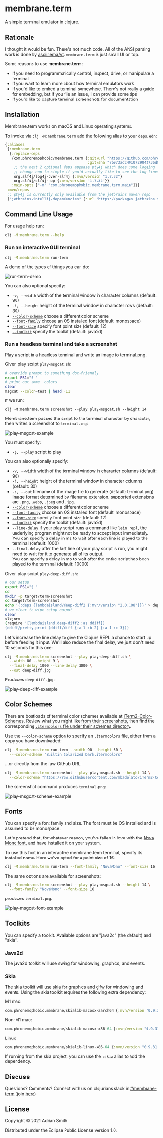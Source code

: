 # membrane.term

A simple terminal emulator in clojure.

## Rationale

I thought it would be fun. There's not much code. All of the ANSI parsing work is done by [asciinema/vt](https://github.com/asciinema/vt). `membrane.term` is just small UI on top.

Some reasons to use **membrane.term**:
- If you need to programmatically control, inspect, drive, or manipulate a terminal
- If you want to learn more about how terminal emulators work
- If you'd like to embed a terminal somewhere. There's not really a guide for embedding, but if you file an issue, I can provide some tips
- If you'd like to capture terminal screenshots for documentation

## Installation

Membrane.term works on macOS and Linux operating systems.

To invoke via `clj -M:membrane.term` add the following alias to your `deps.edn`:
```Clojure
{:aliases
 {:membrane.term
  {:replace-deps
   {com.phronemophobic/membrane.term {:git/url "https://github.com/phronmophobic/membrane.term.git"
                                      :git/sha "7b973adc4910729042736d8a84e5fce4f4f43722"}
    ;; the next 2 optional deps appease pty4j which does some logging
    ;; change nop to simple if you'd actually like to see the log lines
    org.slf4j/log4j-over-slf4j {:mvn/version "1.7.32"}
    org.slf4j/slf4j-nop {:mvn/version "1.7.32"}}
   :main-opts ["-m" "com.phronemophobic.membrane.term.main"]}}
 :mvn/repos
 ;; pty4j is currently only available from the jetbrains maven repo
 {"jetbrains-intellij-dependencies" {:url "https://packages.jetbrains.team/maven/p/ij/intellij-dependencies"}}}
```

## Command Line Usage

For usage help run:
```bash
clj -M:membrane.term --help
```

### Run an interactive GUI terminal

```bash
clj -M:membrane.term run-term
```

A demo of the types of things you can do:

![run-term-demo](doc/images/run-term-demo.gif?raw=true)

You can also optional specify:
- `-w, --width` width of the terminal window in character columns (default: 90)
- `-h, --height` height of the terminal window in character rows (default: 30)
- [`--color-scheme`](#color-schemes) choose a different color scheme
- [`--font-family`](#fonts) choose an OS installed font (default: monospace)
- [`--font-size`](#fonts) specify font point size (default: 12)
- [`--toolkit`](#toolkits) specify the toolkit (default: java2d)

### Run a headless terminal and take a screenshot

Play a script in a headless terminal and write an image to terminal.png.

Given play script `play-msgcat.sh`:
<!-- copied from doc/examples/play-msgcat.sh -->
```bash
# override prompt to something doc-friendly
export PS1="$ "
# print out some  colors
clear
msgcat --color=test | head -11
```

If we run:
```
clj -M:membrane.term screenshot --play play-msgcat.sh --height 14
```

Membrane.term passes the script to the terminal character by character, then writes a screenshot to `terminal.png`:

<!-- generated by script/regen-screenshots.sh -->
![play-msgcat-example](doc/images/screenshot-msgcat.png)

You must specify:
- `-p, --play` script to play

You can also optionally specify:
- `-w, --width` width of the terminal window in character columns (default: 90)
- `-h, --height` height of the terminal window in character columns (default: 30)
- `-o, --out` filename of the image file to generate (default: terminal.png)\
Image format determined by filename extension, supported extensions are `.png`, `.webp`, `.jpeg` and `.jpg`.
- [`--color-scheme`](#color-schemes) choose a different color scheme
- [`--font-family`](#fonts) choose an OS installed font (default: monospace)
- [`--font-size`](#fonts) specify font point size (default: 12)
- [`--toolkit`](#toolkits) specify the toolkit (default: java2d)
- `--line-delay` if your play script runs a command like `lein repl`, the underlying program might not be ready to accept input immediately.\
You can specify a delay in ms to wait after each line is played to the terminal (default: 1000)
- `--final-delay` after the last line of your play script is run, you might need to wait for it to generate all of its output.\
You can specify a delay in ms to wait after the entire script has been played to the terminal  (default: 10000)

Given play script `play-deep-diff.sh`:
<!-- copied from doc/examples/play-deep-diff.sh -->
```bash
# our setup
export PS1="$ "
cd
mkdir -p target/term-screenshot
cd target/term-screenshot
echo '{:deps {lambdaisland/deep-diff2 {:mvn/version "2.0.108"}}}' > deps.edn
# we clear to wipe setup output
clear
clojure
(require '[lambdaisland.deep-diff2 :as ddiff])
(ddiff/pretty-print (ddiff/diff {:a 1 :b 2} {:a 1 :c 3}))
```
Let's increase the line delay to give the Clojure REPL a chance to start up before feeding it input.
We'll also reduce the final delay, we just don't need 10 seconds for this one:
```bash
clj -M:membrane.term screenshot --play play-deep-diff.sh \
  --width 80 --height 9 \
  --final-delay 1000 --line-delay 3000 \
  --out deep-diff.jpg
```
Produces `deep-diff.jpg`:
<!-- generated by script/regen-screenshots.sh -->
![play-deep-diff-example](doc/images/screenshot-deep-diff.png)

## Color Schemes

There are boatloads of terminal color schemes available at [iTerm2-Color-Schemes](https://github.com/mbadolato/iTerm2-Color-Schemes).
Review what you might like [from their screenshots](https://github.com/mbadolato/iTerm2-Color-Schemes#screenshots), then find the corresponding [`.itermcolors` file under their schemes directory](https://github.com/mbadolato/iTerm2-Color-Schemes/tree/master/schemes).

Use the `--color-scheme` option to specify an `.itermcolors` file, either from a copy you have downloaded:

```bash
clj -M:membrane.term run-term --width 90 --height 30 \
  ---color-scheme "Builtin Solarized Dark.itermcolors"
```

...or directly from the raw GitHub URL:

```bash
clj -M:membrane.term screenshot --play play-msgcat.sh --height 14 \
  --color-scheme "https://raw.githubusercontent.com/mbadolato/iTerm2-Color-Schemes/master/schemes/Builtin%20Solarized%20Dark.itermcolors"
```
The screenshot command produces `terminal.png`:
<!-- generated by script/regen-screenshots.sh -->
![play-msgcat-scheme-example](doc/images/screenshot-msgcat-scheme.png)

## Fonts

You can specify a font family and size.
The font must be OS installed and is assumed to be monospace.

Let's pretend that, for whatever reason, you've fallen in love with the [Nova Mono font](https://fonts.google.com/specimen/Nova+Mono), and have installed it on your system.

To use this font in an interactive membrane.term terminal, specify its installed name. Here we've opted for a point size of 16:
```bash
clj -M:membrane.term run-term --font-family "NovaMono" --font-size 16
```

The same options are available for screenshots:
```bash
clj -M:membrane.term screenshot --play play-msgcat.sh --height 14 \
  --font-family "NovaMono" --font-size 16
```

produces `terminal.png`:
<!-- generated by script/regen-screenshots.sh -->
![play-msgcat-font-example](doc/images/screenshot-msgcat-font.png)

## Toolkits

You can specify a toolkit. Available options are "java2d" (the default) and "skia".

### Java2d

The java2d toolkit will use swing for windowing, graphics, and events.

### Skia

The skia toolkit will use [skia](https://skia.org/) for graphics and [glfw](https://www.glfw.org/) for windowing and events. Using the skia toolkit requires the following extra dependency:

M1 mac:
```clojure
com.phronemophobic.membrane/skialib-macosx-aarch64 {:mvn/version "0.9.31.0-beta"}
```

Non-M1 mac:
```clojure
com.phronemophobic.membrane/skialib-macosx-x86-64 {:mvn/version "0.9.31.0-beta"}
```

Linux
```clojure
com.phronemophobic.membrane/skialib-linux-x86-64 {:mvn/version "0.9.31.0-beta"}
```

If running from the skia project, you can use the `:skia` alias to add the dependency.

## Discuss

Questions? Comments? Connect with us on clojurians slack in [#membrane-term](https://clojurians.slack.com/archives/C02KE09HMHV) (join [here](http://clojurians.net/))

## License

Copyright © 2021 Adrian Smith

Distributed under the Eclipse Public License version 1.0.
